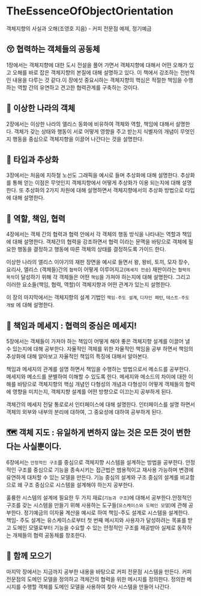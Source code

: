 # TheEssenceOfObjectOrientation
객체지향의 사실과 오해(조영호 지음) - 커피 전문점 예제, 정기예금 

## 😚 협력하는 객체들의 공동체

1장에서는 객체지향에 대한 도시 전설을 풀어 가면서 객체지향에 대해서 어떤 오해가 있고 오해를 바로 잡은 객체지향의 본질에 대해 설명하고 있다.
이 책에서 강조하는 전반적인 내용을 다루는 것 같다.이 장에섯 중요시하는 객체지향의 핵심은 적절한 책임을 수행하는 역할 간의 유연하고 견고한 협력관계를 구축하는 것이다.

## 🚎 이상한 나라의 객체

2장에서는 이상한 나라의 앨리스 동화에 비유하여 객체와 역할, 책임에 대해서 설명한다. 객체가 갖는 상태와 행동이 서로 어떻게 영향을 주고 받는지 식별자의 개념이 무엇인지 행동을 중심으로 객체지향을 이끌어 나간다는 것을 설명한다.

## 🚁 타입과 추상화

3장에서는 처음에 지하철 노선도 그래픽을 예시로 들며 추상화에 대해 설명한다. 추상화를 통해 얻는 이점은 무엇인지 객체지향에서 어떻게 추상화가 이용 되는지에 대해 설명한다. 또 추상화의 2가지 차원에 대해 설명하면서 객체지향에서의 추상화 방법으로 타입에 대해 설명한다. 

## 🏰 역할, 책임, 협력

4장에서는 객체 간의 협력과 협력 안에서 각 객체의 행동 방식을 나타내는 역할과 책임에 대해 설명한다. 객체간의 협력을 강조하면서 협력 이라는 문맥을 바탕으로 객체에 필요한 행동을 결정하고 행동에 따른 객체의 상태를 결정하도록 가이드 한다. 

이상한 나라의 앨리스 이야기의 재판 장면을 예시로 들면서 왕, 왕비, 토끼, 모자 장수, 요리사, 앨리스 (객체들)간의 `협력`이 어떻게 이루어지고(`메세지 전송`) 재판이라는 `협력의 목적`이 달성하기 위해 각 객체들은 어떤 `책임`을 가져야 하는지에 대해 설명한다.  그리고 이러한 요소들(책임, 협력, 역할)이 객체지향과 어떤 관계가 있는지 설명한다. 

이 장의 마지막에서는 객체지향의 설계 기법인 `책임-주도 설계`, `디자인 패턴`, `테스트-주도 개발` 에 대해 설명한다.

## 📲 책임과 메세지 : 협력의 중심은 메세지!

5장에서는 객체들이 가져야 하는 책임이 어떻게 해야 좋은 객체지향 설계를 이끌어 낼 수 있는지에 대해 공부한다. 자율적인 객체를 위한 자율적인 책임을 공부 하면서 책임의 추상화에 대해 알아보고 자율적인 책임의 특징에 대해서 알아본다. 

 책임과 메세지의 관계를 설명 하면서 책임을 수행하는 방법으로서 메소드를 공부한다. 메세지와 메소드를 분별하여 이해할 수 있도록 한다. 메세지와 메소드의 차이에 대한 이해를 바탕으로 객체지향의 핵심 개념인 다형성의 개념과 다형성이 어떻게 객체들의 협력에 영향을 미치는지, 객체지향 설계를 어떤 방향으로 이끄는지 공부하게 된다. 

객체간의 메세지 전달 통로로서 인터페이스에 대해 설명한다. 인터페이스를 설명 하면서 객체의 외부와 내부의 분리에 대하여, 그 중요성에 대하여 공부하게 된다.

## 🗺 객체 지도 : 유일하게 변하지 않는 것은 모든 것이 변한다는 사실뿐이다.

6장에서는 `안정적인 구조`를 중심으로 객체지향 시스템을 설계하는 방법을 공부한다. 안정적인 구조를 중심으로 기능을 종속시키는 접근법은 범용적이고 재사용 가능하며 변경에 유연하게 대처할 수 있는 모델을 만든다. 기능 중심의 설계와 구조 중심의 설계를 비교함으로 왜 구조 중심으로 시스템을 설계해야 하는지 공부한다. 

훌륭한 시스템의 설계에 필요한 두 가지 재료(`기능과 구조`)에 대해서 공부한다.안정적인 구조를 갖는 시스템을 만들기 위해 사용하는 도구들(`유스케이스와 도메인 모델`)에 관해 공부한다. 정기예금의 이자율 계산을 예시로 하여 책임-주도 설계로 시스템을 설계한다. 책임- 주도 설계는 유스케이스로부터 첫 번째 메시지와 사용자가 달성하려는 목표를 받고 도메인 모델로부터 기능을 수요할 수 있는 안정적인 구조를 제공받아 실제로 동작하는 개체들의 협력 공동체를 창조한다.

## 🎲 함께 모으기

마지막 장에서는 지금까지 공부한 내용을 바탕으로 커피 전문점 시스템을 만든다. 커피 전문점의 도메인 모델을 정의하고 객체간의 협력을 위한 메시지를 정의한다. 정의한 메시지를 수행할 객체를 도메인 모델을 사용하여 찾아 시스템을 만들어 나간다.
